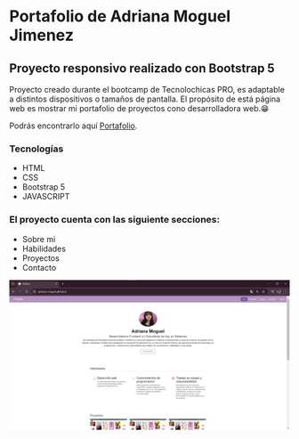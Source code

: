 # Portafolio de Adriana Moguel Jimenez 
## Proyecto  responsivo realizado con Bootstrap 5 
Proyecto creado durante el bootcamp de Tecnolochicas PRO, es adaptable a distintos dispositivos o tamaños de pantalla. El propósito de está página web es mostrar mi portafolio de proyectos cono desarrolladora web.😁

Podrás encontrarlo aquí [Portafolio](https://adriana-moguel.github.io/).
### Tecnologías
* HTML
* CSS
* Bootstrap 5
* JAVASCRIPT
### El proyecto cuenta con las siguiente secciones:
* Sobre mi
* Habilidades
* Proyectos
* Contacto

![Captura del proyecto](assets/ssdemiporta.jpeg)
